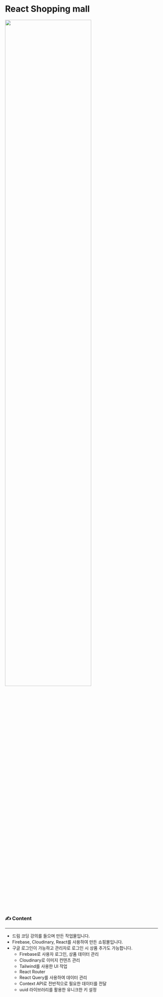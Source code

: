 # React Shopping mall

<img src = "https://github.com/art11010/wanted-pre-onboarding-frontend/assets/49858735/4b451ea1-3db6-4712-a5f5-934ca9189677" width="75%">

### ✍️  Content

---

- 드림 코딩 강의를 들으며 만든 작업물입니다.
- Firebase, Cloudinary, React를 사용하여 만든 쇼핑몰입니다.
- 구글 로그인이 가능하고 관리자로 로그인 시 상품 추가도 가능합니다.
    - Firebase로 사용자 로그인, 상품 데이터 관리
    - Cloudinary로 이미지 컨텐츠 관리
    - Tailwind를 사용한 UI 작업
    - React Router
    - React Query를 사용하여 데이터 관리
    - Context API로 전반적으로 필요한 데이터를 전달
    - uuid 라이브러리를 활용한 유니크한 키 설정
